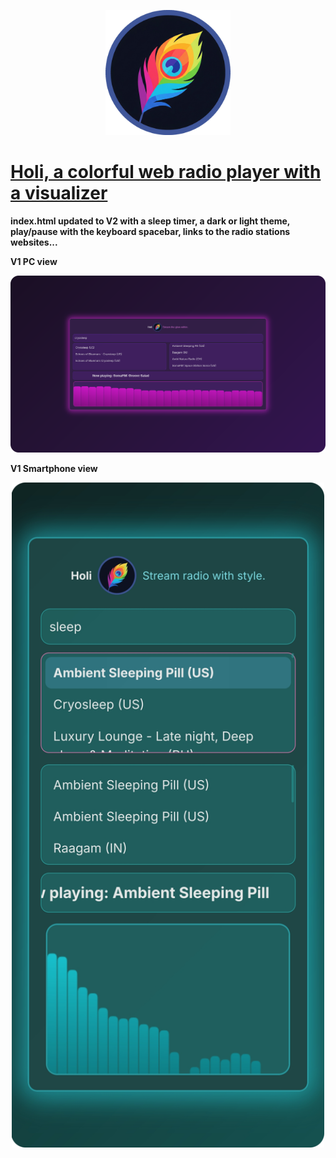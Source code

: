 <p align="center">
  <img src="https://github.com/visnudeva/holi/blob/06751fab1f481356461acee70c99a3bfb15f46fb/holi.png" width="200">
</p>

# [Holi, a colorful web radio player with a visualizer](https://visnudeva.github.io/holi/)

**index.html updated to V2 with a sleep timer, a dark or light theme, play/pause with the keyboard spacebar, links to the radio stations websites...**

**V1 PC view**
<p align="center">
  <img src="https://github.com/visnudeva/holi/blob/main/ScreenshotPC.png?raw=true" width="1000">
</p>

**V1 Smartphone view**
<p align="center">
  <img src="https://github.com/visnudeva/holi/blob/main/ScreenshotSP.png?raw=true" width="500">
</p>
